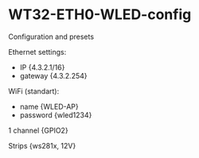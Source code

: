# WT32-ETH0-WLED-config
Configuration and presets

Ethernet settings:
- IP {4.3.2.1/16}
- gateway {4.3.2.254}

WiFi (standart):
- name {WLED-AP}
- password {wled1234}

1 channel {GPIO2}

Strips {ws281x, 12V}
